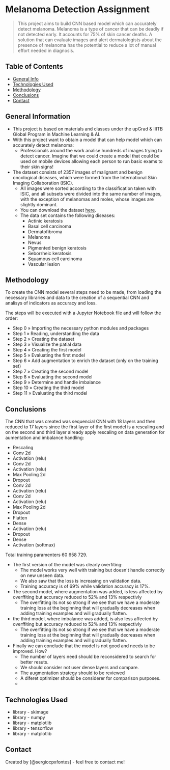 # Melanoma Detection Assignment
> This project aims to build CNN based model which can accurately detect melanoma. Melanoma is a type of cancer that can be deadly if not detected early. It accounts for 75% of skin cancer deaths. A solution that can evaluate images and alert dermatologists about the presence of melanoma has the potential to reduce a lot of manual effort needed in diagnosis.


## Table of Contents
* [General Info](#general-information)
* [Technologies Used](#technologies-used)
* [Methodology](#methodology)
* [Conclusions](#conclusions)
* [Contact](#contact)

<!-- You can include any other section that is pertinent to your problem -->

## General Information
- This project is based on materials and classes under the upGrad & IIITB Global Program in Machine Learning & AI.
- With this project want to obtain a model that can help model which can accurately detect melanoma:
  - Professionals around the work analise hundreds of images trying to detect cancer. Imagine that we could create a model that could be used on mobile devices allowing each person to run basic exams to their skin signs!
- The dataset consists of 2357 images of malignant and benign oncological diseases, which were formed from the International Skin Imaging Collaboration (ISIC).
  - All images were sorted according to the classification taken with ISIC, and all subsets were divided into the same number of images, with the exception of melanomas and moles, whose images are slightly dominant.
  - You can download the dataset [here](https://drive.google.com/file/d/1xLfSQUGDl8ezNNbUkpuHOYvSpTyxVhCs/view?usp=sharing).
  - The data set contains the following diseases:
    - Actinic keratosis
    - Basal cell carcinoma
    - Dermatofibroma
    - Melanoma
    - Nevus
    - Pigmented benign keratosis
    - Seborrheic keratosis
    - Squamous cell carcinoma
    - Vascular lesion

<!-- You don't have to answer all the questions - just the ones relevant to your project. -->
## Methodology

To create the CNN model several steps need to be made, from loading the necessary libraries and data to the creation of a sequential CNN and analisys of indicators as accuracy and loss.

The steps will be executed with a Jupyter Notebook file and will follow the order:

- Step 0 » Importing the necessary python modules and packages
- Step 1 » Reading, understanding the data
- Step 2 » Creating the dataset
- Step 3 » Visualize the patial data
- Step 4 » Creating the first model
- Step 5 » Evaluating the first model
- Step 6 » Add augmentation to enrich the dataset (only on the training set)
- Step 7 » Creating the second model
- Step 8 » Evaluating the second model
- Step 9 » Determine and handle imbalance
- Step 10 » Creating the third model
- Step 11 » Evaluating the third model

## Conclusions

The CNN that was created was sequencial CNN with 18 layers and then reduced to 17 layers since the first layer of the first model is a rescaling and on the second and third layer already apply rescaling on data generation for aumentation and imbalance handling:

 - Rescaling       
 - Conv 2d     
 - Activation (relu)
 - Conv 2d
 - Activation (relu)  
 - Max Pooling 2d
 - Dropout
 - Conv 2d
 - Activation (relu)
 - Conv 2d
 - Activation (relu)
 - Max Pooling 2d
 - Dropout
 - Flatten
 - Dense
 - Activation (relu)
 - Dropout
 - Dense
 - Activation (softmax)

Total training paramenters 60 658 729.

- The first version of the model was clearly overfiting:
  - The model works very well with training but doesn't handle correctly on new unseen data.
  - We also saw that the loss is increasing on validation data. 
  - Training accuracy is of 69% while validation accuracy is 17%.
- The second model, where augmentation was added, is less affected by overffiting but accuracy reduced to 52% and 13% respectivly
  - The overfitting its not so strong if we see that we have a moderate training loss at the beginning that will gradually decreases when adding training examples and will gradually flatten. 
- the third model, where imbalance was added, is also less affected by overffiting but accuracy reduced to 52% and 13% respectivly
  - The overfitting its not so strong if we see that we have a moderate training loss at the beginning that will gradually decreases when adding training examples and will gradually flatten. 
- Finally we can conclude that the model is not good and needs to be improved. How?
  - The number of layers need should be reconsidered to search for better resuts.
  - We should consider not user dense layers and compare.
  - The augmentation strategy should to be reviewed
  - A diferet optimizer should be considerer for comparison purposes.
  -
## Technologies Used
- library - skimage
- library - numpy
- library - matplotlib
- library - tensorflow
- library - matplotlib

<!-- As the libraries versions keep on changing, it is recommended to mention the version of library used in this project -->

## Contact
Created by [@sergiocpxfontes] - feel free to contact me!


<!-- Optional -->
<!-- ## License -->
<!-- This project is open source and available under the [... License](). -->

<!-- You don't have to include all sections - just the one's relevant to your project -->
